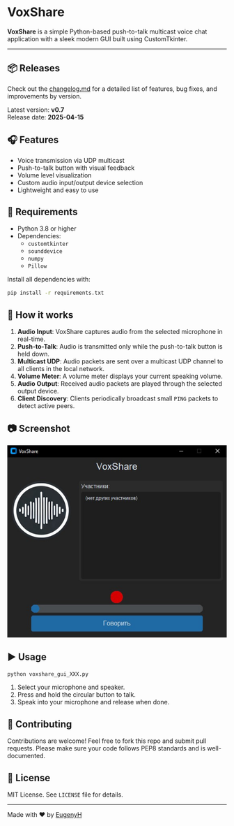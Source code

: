 # VoxShare


**VoxShare** is a simple Python-based push-to-talk multicast voice chat application with a sleek modern GUI built using CustomTkinter.

---

## 📦 Releases

Check out the [changelog.md](changelog.md) for a detailed list of features, bug fixes, and improvements by version.

Latest version: **v0.7**  
Release date: **2025-04-15**

## 🎧 Features

- Voice transmission via UDP multicast
- Push-to-talk button with visual feedback
- Volume level visualization
- Custom audio input/output device selection
- Lightweight and easy to use

## 🚀 Requirements

- Python 3.8 or higher
- Dependencies:
  - `customtkinter`
  - `sounddevice`
  - `numpy`
  - `Pillow`

Install all dependencies with:

```bash
pip install -r requirements.txt
```

## 🔧 How it works

1. **Audio Input**: VoxShare captures audio from the selected microphone in real-time.
2. **Push-to-Talk**: Audio is transmitted only while the push-to-talk button is held down.
3. **Multicast UDP**: Audio packets are sent over a multicast UDP channel to all clients in the local network.
4. **Volume Meter**: A volume meter displays your current speaking volume.
5. **Audio Output**: Received audio packets are played through the selected output device.
6. **Client Discovery**: Clients periodically broadcast small `PING` packets to detect active peers.

## 📷 Screenshot

![VoxShare Screenshot](Screenshot.jpg)

## ▶️ Usage

```bash
python voxshare_gui_XXX.py
```

1. Select your microphone and speaker.
2. Press and hold the circular button to talk.
3. Speak into your microphone and release when done.

## 🤝 Contributing

Contributions are welcome! Feel free to fork this repo and submit pull requests. Please make sure your code follows PEP8 standards and is well-documented.

## 📄 License

MIT License. See `LICENSE` file for details.

---

Made with ❤️ by [EugenyH](https://github.com/eugenyh)


